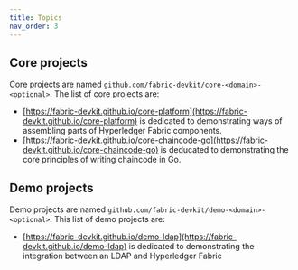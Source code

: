 ```yaml
---
title: Topics
nav_order: 3
---
```


## Core projects

Core projects are named `github.com/fabric-devkit/core-<domain>-<optional>`. The list of core projects are:

* [https://fabric-devkit.github.io/core-platform](https://fabric-devkit.github.io/core-platform) is dedicated to demonstrating ways of assembling parts of Hyperledger Fabric components.
* [https://fabric-devkit.github.io/core-chaincode-go](https://fabric-devkit.github.io/core-chaincode-go) is deducated to demonstrating the core principles of writing chaincode in Go.

## Demo projects

Demo projects are named `github.com/fabric-devkit/demo-<domain>-<optional>`. This list of demo projects are:

* [https://fabric-devkit.github.io/demo-ldap](https://fabric-devkit.github.io/demo-ldap) is dedicated to demonstrating the integration between an LDAP and Hyperledger Fabric